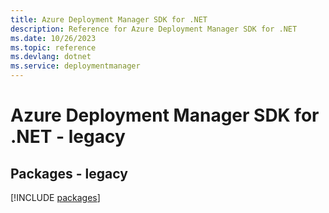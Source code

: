 ```yaml
---
title: Azure Deployment Manager SDK for .NET
description: Reference for Azure Deployment Manager SDK for .NET
ms.date: 10/26/2023
ms.topic: reference
ms.devlang: dotnet
ms.service: deploymentmanager
---
```

# Azure Deployment Manager SDK for .NET - legacy
## Packages - legacy
[!INCLUDE [packages](deployment-manager-index.md)]